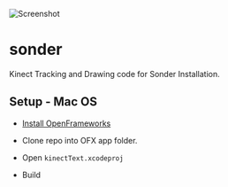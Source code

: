 ![Screenshot](https://i.imgur.com/f2HwJiW.png)

# sonder
Kinect Tracking and Drawing code for Sonder Installation.

## Setup - Mac OS

* [Install OpenFrameworks](http://openframeworks.cc/download/)

* Clone repo into OFX app folder.

* Open `kinectText.xcodeproj`

* Build
